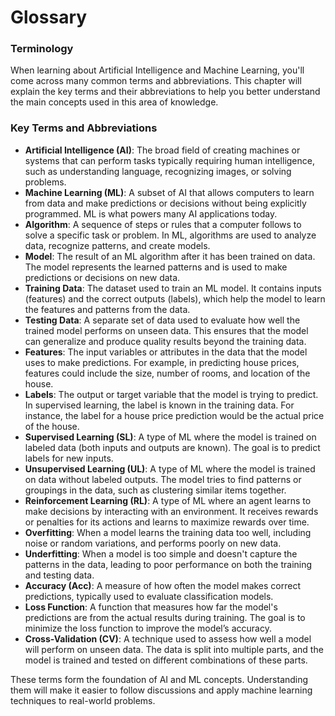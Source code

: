 # Glossary

### Terminology

When learning about Artificial Intelligence and Machine Learning, you'll come across many common terms and abbreviations. This chapter will explain the key terms and their abbreviations to help you better understand the main concepts used in this area of ​​knowledge.

### Key Terms and Abbreviations

* **Artificial Intelligence (AI)**: The broad field of creating machines or systems that can perform tasks typically requiring human intelligence, such as understanding language, recognizing images, or solving problems.
* **Machine Learning (ML)**: A subset of AI that allows computers to learn from data and make predictions or decisions without being explicitly programmed. ML is what powers many AI applications today.
* **Algorithm**: A sequence of steps or rules that a computer follows to solve a specific task or problem. In ML, algorithms are used to analyze data, recognize patterns, and create models.
* **Model**: The result of an ML algorithm after it has been trained on data. The model represents the learned patterns and is used to make predictions or decisions on new data.
* **Training Data**: The dataset used to train an ML model. It contains inputs (features) and the correct outputs (labels), which help the model to learn the features and patterns from the data.
* **Testing Data**: A separate set of data used to evaluate how well the trained model performs on unseen data. This ensures that the model can generalize and produce quality results beyond the training data.
* **Features**: The input variables or attributes in the data that the model uses to make predictions. For example, in predicting house prices, features could include the size, number of rooms, and location of the house.
* **Labels**: The output or target variable that the model is trying to predict. In supervised learning, the label is known in the training data. For instance, the label for a house price prediction would be the actual price of the house.
* **Supervised Learning (SL)**: A type of ML where the model is trained on labeled data (both inputs and outputs are known). The goal is to predict labels for new inputs.
* **Unsupervised Learning (UL)**: A type of ML where the model is trained on data without labeled outputs. The model tries to find patterns or groupings in the data, such as clustering similar items together.
* **Reinforcement Learning (RL)**: A type of ML where an agent learns to make decisions by interacting with an environment. It receives rewards or penalties for its actions and learns to maximize rewards over time.
* **Overfitting**: When a model learns the training data too well, including noise or random variations, and performs poorly on new data.
* **Underfitting**: When a model is too simple and doesn't capture the patterns in the data, leading to poor performance on both the training and testing data.
* **Accuracy (Acc)**: A measure of how often the model makes correct predictions, typically used to evaluate classification models.
* **Loss Function**: A function that measures how far the model's predictions are from the actual results during training. The goal is to minimize the loss function to improve the model’s accuracy.
* **Cross-Validation (CV)**: A technique used to assess how well a model will perform on unseen data. The data is split into multiple parts, and the model is trained and tested on different combinations of these parts.

These terms form the foundation of AI and ML concepts. Understanding them will make it easier to follow discussions and apply machine learning techniques to real-world problems.
